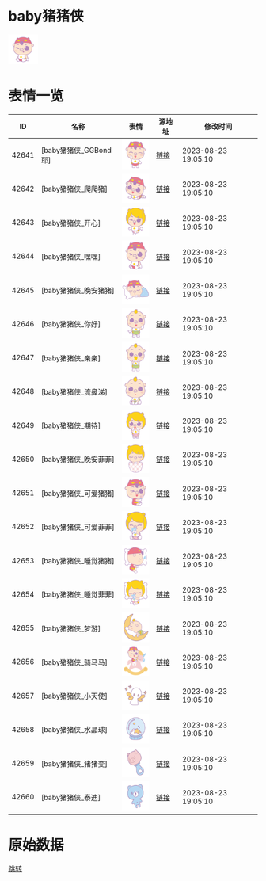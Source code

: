 # baby猪猪侠

<img src="./cover.png" height="60" alt="cover" />

# 表情一览

|ID|名称|表情|源地址|修改时间|
|----|----|----|----|----|
|42641|[baby猪猪侠_GGBond耶]|<img src="./pic/042641_%5Bbaby猪猪侠_GGBond耶%5D.png" height="60" alt="GGBond耶"/>|[链接](https://i0.hdslb.com/bfs/garb/0ddc26aac564ee2705a714f485db68943a48fa43.png)|2023-08-23 19:05:10|
|42642|[baby猪猪侠_爬爬猪]|<img src="./pic/042642_%5Bbaby猪猪侠_爬爬猪%5D.png" height="60" alt="爬爬猪"/>|[链接](https://i0.hdslb.com/bfs/garb/dddca4e03a09102ad974db03ced9dfd958670aed.png)|2023-08-23 19:05:10|
|42643|[baby猪猪侠_开心]|<img src="./pic/042643_%5Bbaby猪猪侠_开心%5D.png" height="60" alt="开心"/>|[链接](https://i0.hdslb.com/bfs/garb/3e40ea1bda120ff32253b556db51e337f9900d50.png)|2023-08-23 19:05:10|
|42644|[baby猪猪侠_嘿嘿]|<img src="./pic/042644_%5Bbaby猪猪侠_嘿嘿%5D.png" height="60" alt="嘿嘿"/>|[链接](https://i0.hdslb.com/bfs/garb/9de2c09b5bf623f125f177db007a3f913e82efdc.png)|2023-08-23 19:05:10|
|42645|[baby猪猪侠_晚安猪猪]|<img src="./pic/042645_%5Bbaby猪猪侠_晚安猪猪%5D.png" height="60" alt="晚安猪猪"/>|[链接](https://i0.hdslb.com/bfs/garb/ffd0dc179da832f105844eeb0d5856e571e3eb32.png)|2023-08-23 19:05:10|
|42646|[baby猪猪侠_你好]|<img src="./pic/042646_%5Bbaby猪猪侠_你好%5D.png" height="60" alt="你好"/>|[链接](https://i0.hdslb.com/bfs/garb/5d157055923d3753e01b8e048beeeb128e05f2ba.png)|2023-08-23 19:05:10|
|42647|[baby猪猪侠_亲亲]|<img src="./pic/042647_%5Bbaby猪猪侠_亲亲%5D.png" height="60" alt="亲亲"/>|[链接](https://i0.hdslb.com/bfs/garb/1a7bc022f08baec08866ba5e6a8062a0b0c1434b.png)|2023-08-23 19:05:10|
|42648|[baby猪猪侠_流鼻涕]|<img src="./pic/042648_%5Bbaby猪猪侠_流鼻涕%5D.png" height="60" alt="流鼻涕"/>|[链接](https://i0.hdslb.com/bfs/garb/66f378748a4f10a98a4282a2e773117c8cf16d00.png)|2023-08-23 19:05:10|
|42649|[baby猪猪侠_期待]|<img src="./pic/042649_%5Bbaby猪猪侠_期待%5D.png" height="60" alt="期待"/>|[链接](https://i0.hdslb.com/bfs/garb/92b00b72329b6b024c93cb2abe7e835827ec1c81.png)|2023-08-23 19:05:10|
|42650|[baby猪猪侠_晚安菲菲]|<img src="./pic/042650_%5Bbaby猪猪侠_晚安菲菲%5D.png" height="60" alt="晚安菲菲"/>|[链接](https://i0.hdslb.com/bfs/garb/ea8f05aa87ba70f8f15453e9f19758375576e3bb.png)|2023-08-23 19:05:10|
|42651|[baby猪猪侠_可爱猪猪]|<img src="./pic/042651_%5Bbaby猪猪侠_可爱猪猪%5D.png" height="60" alt="可爱猪猪"/>|[链接](https://i0.hdslb.com/bfs/garb/624506c89cf0b7ef6e9e5cb77303c284ab79b9ee.png)|2023-08-23 19:05:10|
|42652|[baby猪猪侠_可爱菲菲]|<img src="./pic/042652_%5Bbaby猪猪侠_可爱菲菲%5D.png" height="60" alt="可爱菲菲"/>|[链接](https://i0.hdslb.com/bfs/garb/162536172def372826bf7af9540f4e03ddaceea4.png)|2023-08-23 19:05:10|
|42653|[baby猪猪侠_睡觉猪猪]|<img src="./pic/042653_%5Bbaby猪猪侠_睡觉猪猪%5D.png" height="60" alt="睡觉猪猪"/>|[链接](https://i0.hdslb.com/bfs/garb/330b109930c338502bfa58ebfb40c3e6f2c2a313.png)|2023-08-23 19:05:10|
|42654|[baby猪猪侠_睡觉菲菲]|<img src="./pic/042654_%5Bbaby猪猪侠_睡觉菲菲%5D.png" height="60" alt="睡觉菲菲"/>|[链接](https://i0.hdslb.com/bfs/garb/e24783f0cf29323e89cd052e6f0b603f5b462fd6.png)|2023-08-23 19:05:10|
|42655|[baby猪猪侠_梦游]|<img src="./pic/042655_%5Bbaby猪猪侠_梦游%5D.png" height="60" alt="梦游"/>|[链接](https://i0.hdslb.com/bfs/garb/82f2aaf3048cc53753166c0b1361b05ab2a3386b.png)|2023-08-23 19:05:10|
|42656|[baby猪猪侠_骑马马]|<img src="./pic/042656_%5Bbaby猪猪侠_骑马马%5D.png" height="60" alt="骑马马"/>|[链接](https://i0.hdslb.com/bfs/garb/ffdd0f28b1fcd46026a05189b9ddafadaaf3222a.png)|2023-08-23 19:05:10|
|42657|[baby猪猪侠_小天使]|<img src="./pic/042657_%5Bbaby猪猪侠_小天使%5D.png" height="60" alt="小天使"/>|[链接](https://i0.hdslb.com/bfs/garb/036e4ace4961967dd70ac082412772189b320893.png)|2023-08-23 19:05:10|
|42658|[baby猪猪侠_水晶球]|<img src="./pic/042658_%5Bbaby猪猪侠_水晶球%5D.png" height="60" alt="水晶球"/>|[链接](https://i0.hdslb.com/bfs/garb/eb53eca49702691825fa9adcc136c57f0bf2cebe.png)|2023-08-23 19:05:10|
|42659|[baby猪猪侠_猪猪变]|<img src="./pic/042659_%5Bbaby猪猪侠_猪猪变%5D.png" height="60" alt="猪猪变"/>|[链接](https://i0.hdslb.com/bfs/garb/54435e137d27057ef9713449b486945133207376.png)|2023-08-23 19:05:10|
|42660|[baby猪猪侠_泰迪]|<img src="./pic/042660_%5Bbaby猪猪侠_泰迪%5D.png" height="60" alt="泰迪"/>|[链接](https://i0.hdslb.com/bfs/garb/39e694ec965f33b912bb5722e43dc059723e34b5.png)|2023-08-23 19:05:10|

# 原始数据

[跳转](./raw.json)

